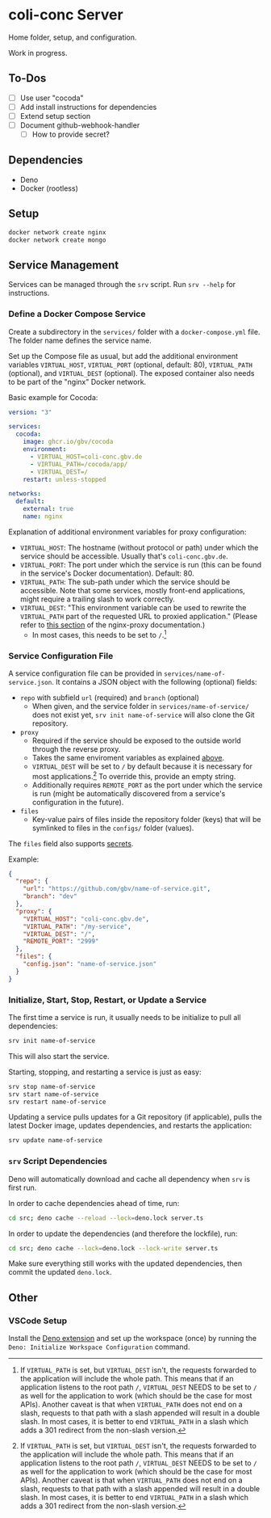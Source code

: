 # coli-conc Server
Home folder, setup, and configuration.

Work in progress.

## To-Dos
- [ ] Use user "cocoda"
- [ ] Add install instructions for dependencies
- [ ] Extend setup section
- [ ] Document github-webhook-handler
  - [ ] How to provide secret?

## Dependencies
- Deno
- Docker (rootless)

## Setup

```sh
docker network create nginx
docker network create mongo
```

## Service Management
Services can be managed through the `srv` script. Run `srv --help` for instructions.

### Define a Docker Compose Service
Create a subdirectory in the `services/` folder with a `docker-compose.yml` file. The folder name defines the service name.

Set up the Compose file as usual, but add the additional environment variables `VIRTUAL_HOST`, `VIRTUAL_PORT` (optional, default: 80), `VIRTUAL_PATH` (optional), and `VIRTUAL_DEST` (optional). The exposed container also needs to be part of the "nginx" Docker network.

Basic example for Cocoda:

```yml
version: "3"

services:
  cocoda:
    image: ghcr.io/gbv/cocoda
    environment:
      - VIRTUAL_HOST=coli-conc.gbv.de
      - VIRTUAL_PATH=/cocoda/app/
      - VIRTUAL_DEST=/
    restart: unless-stopped

networks:
  default:
    external: true
    name: nginx
```

Explanation of additional environment variables for proxy configuration:
- `VIRTUAL_HOST`: The hostname (without protocol or path) under which the service should be accessible. Usually that's `coli-conc.gbv.de`.
- `VIRTUAL_PORT`: The port under which the service is run (this can be found in the service's Docker documentation). Default: 80.
- `VIRTUAL_PATH`: The sub-path under which the service should be accessible. Note that some services, mostly front-end applications, might require a trailing slash to work correctly.
- `VIRTUAL_DEST`: "This environment variable can be used to rewrite the `VIRTUAL_PATH` part of the requested URL to proxied application." (Please refer to [this section](https://github.com/nginx-proxy/nginx-proxy#path-based-routing) of the nginx-proxy documentation.)
  - In most cases, this needs to be set to `/`.[^virtual_dest]

### Service Configuration File
A service configuration file can be provided in `services/name-of-service.json`. It contains a JSON object with the following (optional) fields:

- `repo` with subfield `url` (required) and `branch` (optional)
  - When given, and the service folder in `services/name-of-service/` does not exist yet, `srv init name-of-service` will also clone the Git repository.
- `proxy`
  - Required if the service should be exposed to the outside world through the reverse proxy.
  - Takes the same enviroment variables as explained [above](#Define-a-Docker-Compose-Service).
  - `VIRTUAL_DEST` will be set to `/` by default because it is necessary for most applications.[^virtual_dest] To override this, provide an empty string.
  - Additionally requires `REMOTE_PORT` as the port under which the service is run (might be automatically discovered from a service's configuration in the future).
- `files`
  - Key-value pairs of files inside the repository folder (keys) that will be symlinked to files in the `configs/` folder (values).

The `files` field also supports [secrets](./secrets/README.md).

Example:
```json
{
  "repo": {
    "url": "https://github.com/gbv/name-of-service.git",
    "branch": "dev"
  },
  "proxy": {
    "VIRTUAL_HOST": "coli-conc.gbv.de",
    "VIRTUAL_PATH": "/my-service",
    "VIRTUAL_DEST": "/",
    "REMOTE_PORT": "2999"
  },
  "files": {
    "config.json": "name-of-service.json"
  }
}
```

### Initialize, Start, Stop, Restart, or Update a Service
The first time a service is run, it usually needs to be initialize to pull all dependencies:

```sh
srv init name-of-service
```

This will also start the service.

Starting, stopping, and restarting a service is just as easy:

```sh
srv stop name-of-service
srv start name-of-service
srv restart name-of-service
```

Updating a service pulls updates for a Git repository (if applicable), pulls the latest Docker image, updates dependencies, and restarts the application:

```sh
srv update name-of-service
```

### `srv` Script Dependencies
Deno will automatically download and cache all dependency when `srv` is first run.

In order to cache dependencies ahead of time, run:

```sh
cd src; deno cache --reload --lock=deno.lock server.ts
```

In order to update the dependencies (and therefore the lockfile), run:

```sh
cd src; deno cache --lock=deno.lock --lock-write server.ts
```

Make sure everything still works with the updated dependencies, then commit the updated `deno.lock`.

## Other

### VSCode Setup
Install the [Deno extension](https://marketplace.visualstudio.com/items?itemName=denoland.vscode-deno) and set up the workspace (once) by running the `Deno: Initialize Workspace Configuration` command.

[^virtual_dest]: If `VIRTUAL_PATH` is set, but `VIRTUAL_DEST` isn't, the requests forwarded to the application will include the whole path. This means that if an application listens to the root path `/`, `VIRTUAL_DEST` NEEDS to be set to `/` as well for the application to work (which should be the case for most APIs). Another caveat is that when `VIRTUAL_PATH` does not end on a slash, requests to that path with a slash appended will result in a double slash. In most cases, it is better to end `VIRTUAL_PATH` in a slash which adds a 301 redirect from the non-slash version.
